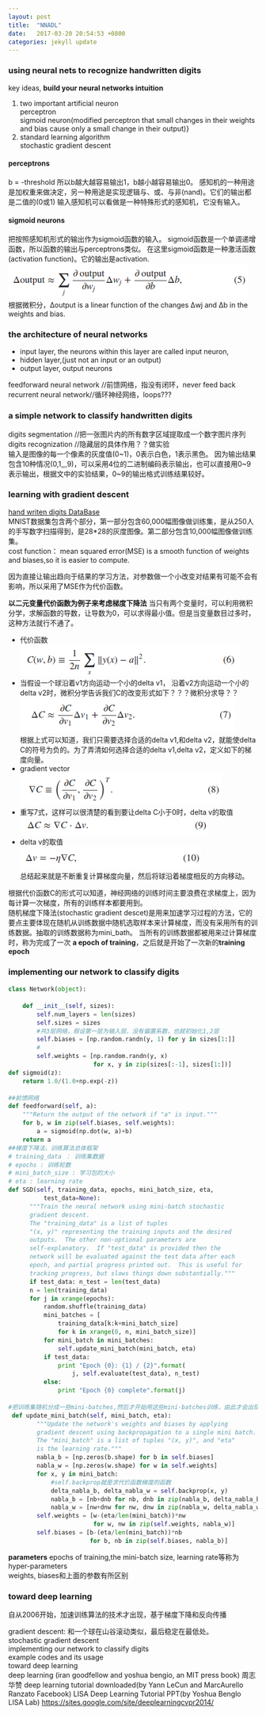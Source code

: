 ```yaml
---
layout: post
title:  "NNADL"
date:   2017-03-20 20:54:53 +0800
categories: jekyll update
---
```


### using neural nets to recognize handwritten digits
key ideas, **build your neural networks intuition**
 1. two important artificial neuron  
    perceptron  
    sigmoid neuron(modified perceptron that small changes in their weights and bias cause only a small change in their output)}
2. standard learning algorithm  
    stochastic gradient descent   

#### perceptrons  
b = -threshold 
所以b越大越容易输出1，b越小越容易输出0。
感知机的一种用途是加权重来做决定，另一种用途是实现逻辑与、或、与非(nand)。它们的输出都是二值的(0或1)
输入感知机可以看做是一种特殊形式的感知机，它没有输入。
#### sigmoid neurons
把按照感知机形式的输出作为sigmoid函数的输入。
sigmoid函数是一个单调递增函数，所以函数的输出与perceptrons类似。
在这里sigmoid函数是一种激活函数(activation function)。它的输出是activation.  
![math5](../image/math5.png)  
根据微积分，Δoutput is a linear function of the changes Δwj and Δb in the weights and bias. 
    
### the architecture of neural networks
- input layer, the neurons within this layer are called input neuron, 
- hidden layer,(just not an input or an output)
- output layer, output neurons  

feedforward neural network //前馈网络，指没有闭环，never feed back  
recurrent neural network//循环神经网络，loops???    
### a simple network to classify handwritten digits  
digits segmentation  //把一张图片内的所有数字区域提取成一个数字图片序列  
digits recognization  //隐藏层的具体作用？？做实验  
输入是图像的每一个像素的灰度值(0~1)，0表示白色，1表示黑色。
因为输出结果包含10种情况(0,1,,,9)，可以采用4位的二进制编码表示输出，也可以直接用0~9表示输出，根据文中的实验结果，0~9的输出格式训练结果较好。
### learning with gradient descent  
[hand writen digits DataBase](http://yann.lecun.com/exdb/mnist/)  
MNIST数据集包含两个部分，第一部分包含60,000幅图像做训练集，是从250人的手写数字扫描得到，是28*28的灰度图像。第二部分包含10,000幅图像做训练集。  
cost function： mean squared error(MSE) is a smooth function of weights and biases,so it is easier to compute.   

因为直接让输出趋向于结果的学习方法，对参数做一个小改变对结果有可能不会有影响，所以采用了MSE作为代价函数。  

**以二元变量代价函数为例子来考虑梯度下降法**
当只有两个变量时，可以利用微积分学，求解函数的导数，让导数为0，可以求得最小值。但是当变量数目过多时，这种方法就行不通了。
- 代价函数  
![math6](../image/math6.png)  
- 当假设一个球沿着v1方向运动一个小的delta v1， 沿着v2方向运动一个小的delta v2时，微积分学告诉我们C的改变形式如下？？？微积分求导？？  
![math](../image/math7.png)  
根据上式可以知道，我们只需要选择合适的delta v1,和delta v2，就能使delta C的符号为负的。为了弄清如何选择合适的delta v1,delta v2，定义如下的梯度向量。
- gradient vector  
![math8](../image/math8.png)
- 重写7式，这样可以很清楚的看到要让delta C小于0时，delta v的取值  
![math9](../image/math9.png)  
- delta v的取值  
![math10](../image/math10.png)  
总结起来就是不断重复计算梯度向量，然后将球沿着梯度相反的方向移动。

根据代价函数C的形式可以知道，神经网络的训练时间主要浪费在求梯度上，因为每计算一次梯度，所有的训练样本都要用到。    
随机梯度下降法(stochastic gradient descet)是用来加速学习过程的方法，它的要点主要体现在随机从训练数据中随机选取样本来计算梯度，而没有采用所有的训练数据。抽取的训练数据称为mini_bath。
当所有的训练数据都被用来过计算梯度时，称为完成了一次 **a epoch of training**，之后就是开始了一次新的**training epoch**

### implementing our network to classify digits
```python
class Network(object):

    def __init__(self, sizes):
        self.num_layers = len(sizes)
        self.sizes = sizes
        #共3层网络，假设第一层为输入层，没有偏置系数，也就初始化1,2层
        self.biases = [np.random.randn(y, 1) for y in sizes[1:]]
        #
        self.weights = [np.random.randn(y, x) 
                        for x, y in zip(sizes[:-1], sizes[1:])]
def sigmoid(z):
    return 1.0/(1.0+np.exp(-z))

##前馈网络
def feedforward(self, a):
    """Return the output of the network if "a" is input."""
    for b, w in zip(self.biases, self.weights):
        a = sigmoid(np.dot(w, a)+b)
    return a
##梯度下降法，训练算法总体框架
# training_data ： 训练集数据
# epochs : 训练轮数
# mini_batch_size : 学习包的大小
# eta : learning rate
def SGD(self, training_data, epochs, mini_batch_size, eta,
          test_data=None):
      """Train the neural network using mini-batch stochastic
      gradient descent.  
      The "training_data" is a list of tuples
      "(x, y)" representing the training inputs and the desired
      outputs.  The other non-optional parameters are
      self-explanatory.  If "test_data" is provided then the
      network will be evaluated against the test data after each
      epoch, and partial progress printed out.  This is useful for
      tracking progress, but slows things down substantially."""
      if test_data: n_test = len(test_data)
      n = len(training_data)
      for j in xrange(epochs):
          random.shuffle(training_data)
          mini_batches = [
              training_data[k:k+mini_batch_size]
              for k in xrange(0, n, mini_batch_size)]
          for mini_batch in mini_batches:
              self.update_mini_batch(mini_batch, eta)
          if test_data:
              print "Epoch {0}: {1} / {2}".format(
                  j, self.evaluate(test_data), n_test)
          else:
              print "Epoch {0} complete".format(j)

#把训练集随机分成一些mini-batches,然后才开始用这些mini-batches训练，由此才会出现训练一轮(epoch)，而不是每次都从训练集随机取一些
 def update_mini_batch(self, mini_batch, eta):
        """Update the network's weights and biases by applying
        gradient descent using backpropagation to a single mini batch.
        The "mini_batch" is a list of tuples "(x, y)", and "eta"
        is the learning rate."""
        nabla_b = [np.zeros(b.shape) for b in self.biases]
        nabla_w = [np.zeros(w.shape) for w in self.weights]
        for x, y in mini_batch:
            #self.backprop就是求代价函数梯度的函数
            delta_nabla_b, delta_nabla_w = self.backprop(x, y)
            nabla_b = [nb+dnb for nb, dnb in zip(nabla_b, delta_nabla_b)]
            nabla_w = [nw+dnw for nw, dnw in zip(nabla_w, delta_nabla_w)]
        self.weights = [w-(eta/len(mini_batch))*nw 
                        for w, nw in zip(self.weights, nabla_w)]
        self.biases = [b-(eta/len(mini_batch))*nb 
                       for b, nb in zip(self.biases, nabla_b)]
```
**parameters**
epochs of training,the mini-batch size, learning rate等称为hyper-parameters  
weights, biases和上面的参数有所区别


### toward deep learning
自从2006开始，加速训练算法的技术才出现，基于梯度下降和反向传播



gradient descent: 和一个球在山谷滚动类似，最后稳定在最低处。  
stochastic gradient descent  
implementing our network to classify digits  
example codes and its usage  
toward deep learning  
deep learning (iran goodfellow and yoshua bengio, an MIT press book) 周志华赞
deep learning tutorial downloaded(by Yann LeCun and MarcAurello Ranzato Facebook) <deep learning>
LISA Deep Learning Tutorial PPT(by Yoshua Benglo LISA Lab) https://sites.google.com/site/deeplearningcvpr2014/

